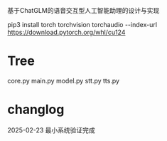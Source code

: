 基于ChatGLM的语音交互型人工智能助理的设计与实现


pip3 install torch torchvision torchaudio --index-url https://download.pytorch.org/whl/cu124

# Tree
core.py
main.py
model.py
stt.py
tts.py

# changlog
2025-02-23 最小系统验证完成